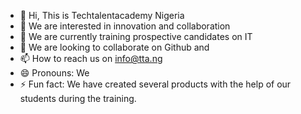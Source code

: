 - 👋 Hi, This is Techtalentacademy Nigeria
- 👀 We are interested in innovation and collaboration
- 🌱 We are currently training prospective candidates on IT
- 💞️ We are looking to collaborate on Github and 
- 📫 How to reach us on info@tta.ng
- 😄 Pronouns: We
- ⚡ Fun fact: We have created several products with the help of our students during the training.

<!---
Techtalentacademyng/Techtalentacademyng is a ✨ special ✨ repository because its `README.md` (this file) appears on your GitHub profile.
You can click the Preview link to take a look at your changes.
--->
